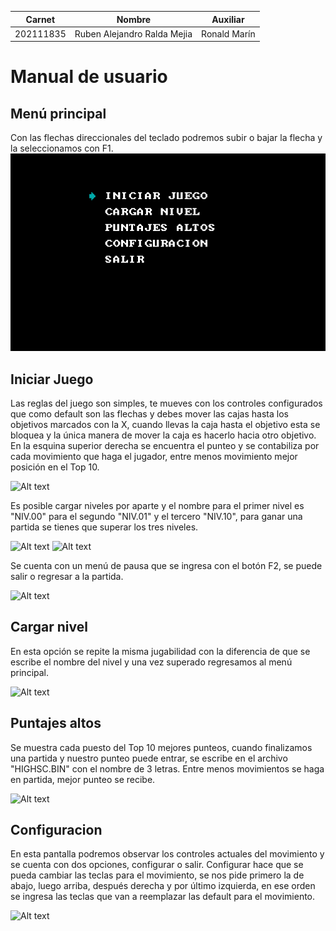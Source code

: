 | Carnet    | Nombre                      | Auxiliar |
| --------- | --------------------------- | -------- |
| 202111835 | Ruben Alejandro Ralda Mejia | Ronald Marín

# Manual de usuario

## Menú principal
Con las flechas direccionales del teclado podremos subir o bajar la flecha y la seleccionamos con F1.
![Alt text](img/image11.png)

## Iniciar Juego
Las reglas del juego son simples, te mueves con los controles configurados que como default son las flechas y debes mover las cajas hasta los objetivos marcados con la X, cuando llevas la caja hasta el objetivo esta se bloquea y la única manera de mover la caja es hacerlo hacia otro objetivo. En la esquina superior derecha se encuentra el punteo y se contabiliza por cada movimiento que haga el jugador, entre menos movimiento mejor posición en el Top 10.

![Alt text](image.png)

Es posible cargar niveles por aparte y el nombre para el primer nivel es "NIV.00" para el segundo "NIV.01" y el tercero "NIV.10", para ganar una partida se tienes que superar los tres niveles.

![Alt text](image-1.png)
![Alt text](image-2.png)

Se cuenta con un menú de pausa que se ingresa con el botón F2, se puede salir o regresar a la partida.

![Alt text](image-3.png)

## Cargar nivel
En esta opción se repite la misma jugabilidad con la diferencia de que se escribe el nombre del nivel y una vez superado regresamos al menú principal.

![Alt text](image-4.png)

## Puntajes altos
Se muestra cada puesto del Top 10 mejores punteos, cuando finalizamos una partida y nuestro punteo puede entrar, se escribe en el archivo "HIGHSC.BIN" con el nombre de 3 letras. Entre menos movimientos se haga en partida, mejor punteo se recibe.

![Alt text](image-5.png)

## Configuracion
En esta pantalla podremos observar los controles actuales del movimiento y se cuenta con dos opciones, configurar o salir. Configurar hace que se pueda cambiar las teclas para el movimiento, se nos pide primero la de abajo, luego arriba, después derecha y por último izquierda, en ese orden se ingresa las teclas que van a reemplazar las default para el movimiento.

![Alt text](image-6.png)
